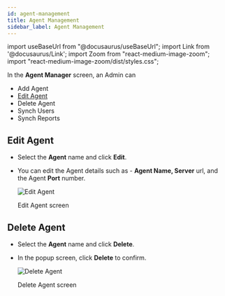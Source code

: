 ```yaml
---
id: agent-management
title: Agent Management
sidebar_label: Agent Management
---
```


import useBaseUrl from "@docusaurus/useBaseUrl";
import Link from '@docusaurus/Link';
import Zoom from "react-medium-image-zoom";
import "react-medium-image-zoom/dist/styles.css";

In the **Agent Manager** screen, an Admin can 

- Add Agent
- [Edit Agent](#edit-agent) 
- Delete Agent
- Synch Users
- Synch Reports

## Edit Agent

- Select the **Agent** name and click **Edit**.
- You can edit the Agent details such as - **Agent Name, Server** url, and the Agent **Port** number.

  <div class="center">
    <Zoom>
      <img alt="Edit Agent" src={useBaseUrl('doc-images/admin-guide/edit-agent.png')}/>
    </Zoom>
    <p>Edit Agent screen</p>
  </div>

## Delete Agent

- Select the **Agent** name and click **Delete**.
- In the popup screen, click **Delete** to confirm.

  <div class="center">
    <Zoom>
      <img alt="Delete Agent" src={useBaseUrl('doc-images/admin-guide/delete-agent.png')}/>
    </Zoom>
    <p>Delete Agent screen</p>
  </div>
